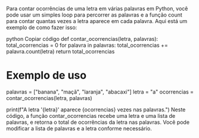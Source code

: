 Para contar ocorrências de uma letra em várias palavras em Python, você pode usar um simples loop para percorrer as palavras e a função count para contar quantas vezes a letra aparece em cada palavra. Aqui está um exemplo de como fazer isso:

python
Copiar código
def contar_ocorrencias(letra, palavras):
    total_ocorrencias = 0
    for palavra in palavras:
        total_ocorrencias += palavra.count(letra)
    return total_ocorrencias

# Exemplo de uso
palavras = ["banana", "maçã", "laranja", "abacaxi"]
letra = "a"
ocorrencias = contar_ocorrencias(letra, palavras)

print(f"A letra '{letra}' aparece {ocorrencias} vezes nas palavras.")
Neste código, a função contar_ocorrencias recebe uma letra e uma lista de palavras, e retorna o total de ocorrências da letra nas palavras. Você pode modificar a lista de palavras e a letra conforme necessário.
